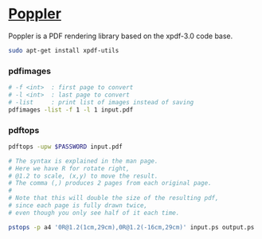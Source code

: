 # [Poppler](https://poppler.freedesktop.org/)

Poppler is a PDF rendering library based on the xpdf-3.0 code base.

```bash
sudo apt-get install xpdf-utils

```

### pdfimages

```bash
# -f <int>  : first page to convert
# -l <int>  : last page to convert
# -list     : print list of images instead of saving
pdfimages -list -f 1 -l 1 input.pdf
```

### pdftops

```bash
pdftops -upw $PASSWORD input.pdf


```

```bash
# The syntax is explained in the man page.
# Here we have R for rotate right,
# @1.2 to scale, (x,y) to move the result.
# The comma (,) produces 2 pages from each original page.
#
# Note that this will double the size of the resulting pdf,
# since each page is fully drawn twice,
# even though you only see half of it each time.

pstops -p a4 '0R@1.2(1cm,29cm),0R@1.2(-16cm,29cm)' input.ps output.ps
```
